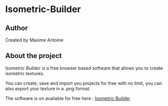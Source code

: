 # Isometric-Builder
## Author
Created by Maxime Antoine
## About the project
*Isometric Builder* is a free browser based software that allows you to create isometric textures.

You can create, save and import you projects for free with no limit, you can also export your texture in a .png format.

The software is on available for free here :
[Isometric Builder](www.maxime-antoine.fr/projects/isoBuilder/)
